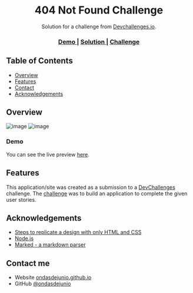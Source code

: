 <!-- Please update value in the {}  -->

<h1 align="center">404 Not Found Challenge</h1>

<div align="center">
   Solution for a challenge from  <a href="http://devchallenges.io" target="_blank">Devchallenges.io</a>.
</div>

<div align="center">
  <h3>
    <a href="https://ondasdejunio-404-not-found.netlify.app/">
      Demo
    </a>
    <span> | </span>
    <a href="https://devchallenges.io/solutions/kVL1pYquHTZuPXUc5tjB">
      Solution
    </a>
    <span> | </span>
    <a href="https://devchallenges.io/challenges/wBunSb7FPrIepJZAg0sY">
      Challenge
    </a>
  </h3>
</div>

<!-- TABLE OF CONTENTS -->

## Table of Contents

- [Overview](#overview)
- [Features](#features)
- [Contact](#contact)
- [Acknowledgements](#acknowledgements)

<!-- OVERVIEW -->

## Overview

![image](https://user-images.githubusercontent.com/71740420/170161634-25083d03-915a-47e6-892d-47c3ea70c27b.png)
![image](https://user-images.githubusercontent.com/71740420/170162023-4ec638e4-1f00-4bfc-a609-c171d1e3c213.png)


### Demo
You can see the live preview [here](https://ondasdejunio-404-not-found.netlify.app/).


## Features

<!-- List the features of your application or follow the template. Don't share the figma file here :) -->

This application/site was created as a submission to a [DevChallenges](https://devchallenges.io/challenges) challenge. The [challenge](https://devchallenges.io/challenges/wBunSb7FPrIepJZAg0sY) was to build an application to complete the given user stories.


## Acknowledgements

<!-- This section should list any articles or add-ons/plugins that helps you to complete the project. This is optional but it will help you in the future. For exmpale -->

- [Steps to replicate a design with only HTML and CSS](https://devchallenges-blogs.web.app/how-to-replicate-design/)
- [Node.js](https://nodejs.org/)
- [Marked - a markdown parser](https://github.com/chjj/marked)


## Contact me

- Website [ondasdejunio.github.io](https://ondasdejunio.github.io)
- GitHub [@ondasdejunio](https://github.com/ondasdejunio)
